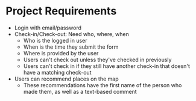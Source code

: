 # Project Requirements

* Login with email/password
* Check-in/Check-out: Need who, where, when
  * Who is the logged in user
  * When is the time they submit the form
  * Where is provided by the user
  * Users can't check out unless they've checked in previously
  * Users can't check in if they still have another check-in that doesn't have a matching check-out
* Users can recommend places on the map
  * These recommendations have the first name of the person who made them, as well as a text-based comment
  